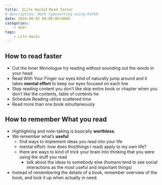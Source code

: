 ```yaml
---
title: 【Life Hacks】Read faster
# description: Math typesetting using KaTeX
date: 2024-08-02 00:00:00+0000
categories: 
    - deer
tags:
    - Life Hacks
---
```


## How to read faster
* Cut the Inner Monologue 
  try reading without sounding out the words in your head
* Read With Your Finger 
  our eyes kind of naturally jump around and it takes **mental effort** to keep our eyes focused on each line
* Stop reading content you don’t like
  skip entire book or chapter when you don’t like the contents, table of contents he
* Schedule Reading
  utilize scattered time
* Read more than one book simultaneously

## How to remember What you read
* Highlighting and note-taking is basically **worthless**.
* We remember what’s **useful**
  * find ways to implement ideas you read into your life
  * mental effort: how does this(things I read) apply to my own life?
  * there are ways to kind of trick your brain into thinking that you were using the stuff you read
    * talk about the ideas to somebody else (humans tend to see social interactions as the most useful and important things)
* Instead of remembering the details of a book, remember overview of the book, and look it up when actually in need.
